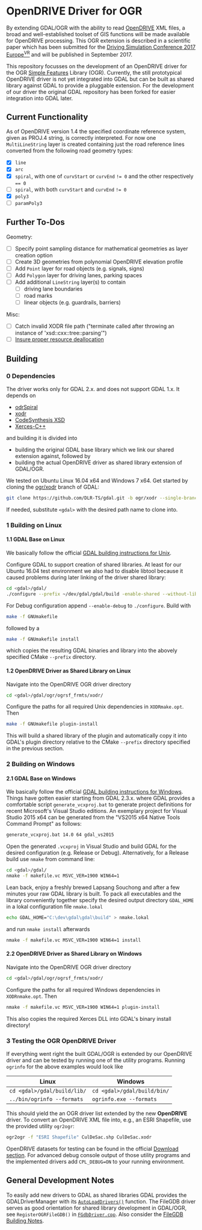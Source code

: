 # OpenDRIVE Driver for OGR
By extending GDAL/OGR with the ability to read [OpenDRIVE](http://www.opendrive.org/) XML files, a broad and well-established toolset of GIS functions will be made available for OpenDRIVE processing. This OGR extension is described in a scientific paper which has been submitted for the [Driving Simulation Conference 2017 Europe<sup>VR</sup>](http://dsc2017.org/) and will be published in September 2017.

This repository focusses on the development of an OpenDRIVE driver for the OGR [Simple Features](http://www.opengeospatial.org/standards/sfa) Library (OGR). Currently, the still prototypical OpenDRIVE driver is not yet integrated into GDAL but can be built as shared library against GDAL to provide a pluggable extension. For the development of our driver the original GDAL repository has been forked for easier integration into GDAL later.

## Current Functionality
As of OpenDRIVE version 1.4 the specified coordinate reference system, given as PROJ.4 string, is correctly interpreted. For now one `MultiLineString` layer is created containing just the road reference lines converted from the following road geometry types:
- [x] `line`
- [x] `arc`
- [x] `spiral`, with one of `curvStart` or `curvEnd` `!= 0` and the other respectively `== 0`
- [ ] `spiral`, with both `curvStart` and `curvEnd` `!= 0`
- [x] `poly3`
- [ ] `paramPoly3`

## Further To-Dos
Geometry:
- [ ] Specify point sampling distance for mathematical geometries as layer creation option
- [ ] Create 3D geometries from polynomial OpenDRIVE elevation profile
- [ ] Add `Point` layer for road objects (e.g. signals, signs)
- [ ] Add `Polygon` layer for driving lanes, parking spaces
- [ ] Add additional `LineString` layer(s) to contain
  - [ ] driving lane boundaries
  - [ ] road marks
  - [ ] linear objects (e.g. guardrails, barriers)

Misc:
- [ ] Catch invalid XODR file path ("terminate called after throwing an instance of 'xsd::cxx::tree::parsing<char>'")
- [ ] [Insure proper resource deallocation](https://trac.osgeo.org/gdal/wiki/FAQMiscellaneous#HowshouldIdeallocateresourcesacquaintedfromGDALonWindows)

## Building
### 0 Dependencies
The driver works only for GDAL 2.x. and does not support GDAL 1.x. It depends on

- [odrSpiral](https://github.com/DLR-TS/odrSpiral)
- [xodr](https://github.com/DLR-TS/xodr)
- [CodeSynthesis XSD](http://codesynthesis.com/products/xsd/)
- [Xerces-C++](https://xerces.apache.org/xerces-c/)

and building it is divided into

- building the original GDAL base library which we link our shared extension against, followed by
- building the actual OpenDRIVE driver as shared library extension of GDAL/OGR.

We tested on Ubuntu Linux 16.04 x64 and Windows 7 x64. Get started by cloning the [ogr/xodr](https://github.com/DLR-TS/gdal/tree/ogr/xodr) branch of GDAL:
```bash
git clone https://github.com/DLR-TS/gdal.git -b ogr/xodr --single-branch <gdal>
```
If needed, substitute `<gdal>` with the desired path name to clone into. 

### 1 Building on Linux
#### 1.1 GDAL Base on Linux
We basically follow the official [GDAL building instructions for Unix](https://trac.osgeo.org/gdal/wiki/BuildingOnUnix).

Configure GDAL to support creation of shared libraries. At least for our Ubuntu 16.04 test environment we also had to disable libtool because it caused problems during later linking of the driver shared library:
```bash
cd <gdal>/gdal/
./configure --prefix ~/dev/gdal/gdal/build -enable-shared --without-libtool
```
For Debug configuration append `--enable-debug` to `./configure`. Build with
```bash
make -f GNUmakefile
```
followed by a 
```bash
make -f GNUmakefile install
```

which copies the resulting GDAL binaries and library  into the abovely specified CMake `--prefix` directory.

#### 1.2 OpenDRIVE Driver as Shared Library on Linux
Navigate into the OpenDRIVE OGR driver directory
```bash
cd <gdal>/gdal/ogr/ogrsf_frmts/xodr/
```
Configure the paths for all required Unix dependencies in `XODRmake.opt`. Then
```bash
make -f GNUmakefile plugin-install
```
This will build a shared library of the plugin and automatically copy it into GDAL's plugin directory relative to the CMake `--prefix` directory specified in the previous section.

### 2 Building on Windows
#### 2.1 GDAL Base on Windows
We basically follow the official [GDAL building instructions for Windows](https://trac.osgeo.org/gdal/wiki/BuildingOnWindows). Things have gotten easier starting from GDAL 2.3.x. where GDAL provides a comfortable script `generate_vcxproj.bat` to generate project definitions for recent Microsoft's Visual Studio editions. An exemplary project for Visual Studio 2015 x64 can be generated from the "VS2015 x64 Native Tools Command Prompt" as follows:
```bash
generate_vcxproj.bat 14.0 64 gdal_vs2015
```
Open the generated `.vcxproj` in Visual Studio and build GDAL for the desired configuration (e.g. Release or Debug). Alternatively, for a Release build use `nmake` from command line:
```bash
cd <gdal>/gdal/
nmake -f makefile.vc MSVC_VER=1900 WIN64=1
```
Lean back, enjoy a freshly brewed Lapsang Souchong and after a few minutes your raw GDAL library is built. To pack all executables and the library conveniently together specify the desired output directory `GDAL_HOME` in a lokal configuration file `nmake.lokal` 
```bash
echo GDAL_HOME="C:\dev\gdal\gdal\build" > nmake.lokal
```
and run `nmake install` afterwards
```bash
nmake -f makefile.vc MSVC_VER=1900 WIN64=1 install
```

#### 2.2 OpenDRIVE Driver as Shared Library on Windows
Navigate into the OpenDRIVE OGR driver directory
```bash
cd <gdal>/gdal/ogr/ogrsf_frmts/xodr/
```
Configure the paths for all required Windows dependencies in `XODRnmake.opt`. Then
```bash
nmake -f makefile.vc MSVC_VER=1900 WIN64=1 plugin-install
```
This also copies the required Xerces DLL into GDAL's binary install directory!

### 3 Testing the OGR OpenDRIVE Driver
If everything went right the built GDAL/OGR is extended by our OpenDRIVE driver and can be tested by running one of the utility programs. Running `ogrinfo` for the above examples would look like

| Linux  		      | Windows                      |
| --------------------------- | ---------------------------- |
| `cd <gdal>/gdal/build/lib/` | `cd <gdal>/gdal/build/bin/`  |
| `../bin/ogrinfo --formats`  | `ogrinfo.exe --formats`	     |

This should yield the an OGR driver list extended by the new **OpenDRIVE** driver. To convert an OpenDRIVE XML file into, e.g., an ESRI Shapefile, use the provided utility `ogr2ogr`:
```bash
ogr2ogr -f "ESRI Shapefile" CulDeSac.shp CulDeSac.xodr
```
OpenDRIVE datasets for testing can be found in the official [Download section](http://opendrive.org/download.html). For advanced debug console output of those utility programs and the implemented drivers add `CPL_DEBUG=ON` to your running environment.
  				
## General Development Notes
To easily add new drivers to GDAL as shared libraries GDAL provides the GDALDriverManager with its [`AutoLoadDrivers()`](http://www.gdal.org/classGDALDriverManager.html#a77417ede570b33695e5b318fbbdb1968) function. The FileGDB driver serves as good orientation for shared library development in GDAL/OGR, see `RegisterOGRFileGDB()` in [`FGdbDriver.cpp`](../filegdb/FGdbDriver.cpp). Also consider the [FileGDB Building Notes](http://www.gdal.org/drv_filegdb.html).

